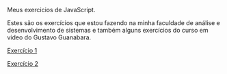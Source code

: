Meus exercicios de JavaScript.

Estes são os exercícios que estou fazendo na minha faculdade de análise e desenvolvimento de sistemas e também alguns exercícios do curso em video do Gustavo Guanabara.

<a href="https://vitorvalentimsilva.github.io/JavaScript/Exercicio01/" target="_blank">Exercício 1</a>

<a href="https://vitorvalentimsilva.github.io/JavaScript/Exercicio02/" target="_blank">Exercício 2</a>
